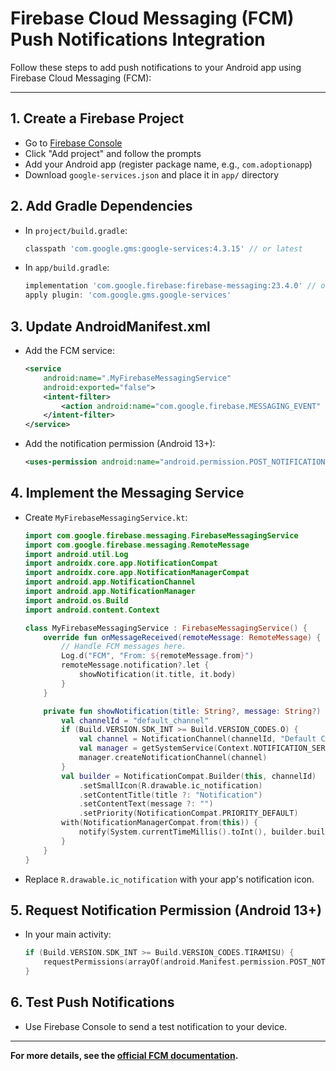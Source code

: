 # Firebase Cloud Messaging (FCM) Push Notifications Integration

Follow these steps to add push notifications to your Android app using Firebase Cloud Messaging (FCM):

---

## 1. Create a Firebase Project
- Go to [Firebase Console](https://console.firebase.google.com/)
- Click "Add project" and follow the prompts
- Add your Android app (register package name, e.g., `com.adoptionapp`)
- Download `google-services.json` and place it in `app/` directory

## 2. Add Gradle Dependencies
- In `project/build.gradle`:
  ```gradle
  classpath 'com.google.gms:google-services:4.3.15' // or latest
  ```
- In `app/build.gradle`:
  ```gradle
  implementation 'com.google.firebase:firebase-messaging:23.4.0' // or latest
  apply plugin: 'com.google.gms.google-services'
  ```

## 3. Update AndroidManifest.xml
- Add the FCM service:
  ```xml
  <service
      android:name=".MyFirebaseMessagingService"
      android:exported="false">
      <intent-filter>
          <action android:name="com.google.firebase.MESSAGING_EVENT" />
      </intent-filter>
  </service>
  ```
- Add the notification permission (Android 13+):
  ```xml
  <uses-permission android:name="android.permission.POST_NOTIFICATIONS" />
  ```

## 4. Implement the Messaging Service
- Create `MyFirebaseMessagingService.kt`:
  ```kotlin
  import com.google.firebase.messaging.FirebaseMessagingService
  import com.google.firebase.messaging.RemoteMessage
  import android.util.Log
  import androidx.core.app.NotificationCompat
  import androidx.core.app.NotificationManagerCompat
  import android.app.NotificationChannel
  import android.app.NotificationManager
  import android.os.Build
  import android.content.Context

  class MyFirebaseMessagingService : FirebaseMessagingService() {
      override fun onMessageReceived(remoteMessage: RemoteMessage) {
          // Handle FCM messages here.
          Log.d("FCM", "From: ${remoteMessage.from}")
          remoteMessage.notification?.let {
              showNotification(it.title, it.body)
          }
      }

      private fun showNotification(title: String?, message: String?) {
          val channelId = "default_channel"
          if (Build.VERSION.SDK_INT >= Build.VERSION_CODES.O) {
              val channel = NotificationChannel(channelId, "Default Channel", NotificationManager.IMPORTANCE_DEFAULT)
              val manager = getSystemService(Context.NOTIFICATION_SERVICE) as NotificationManager
              manager.createNotificationChannel(channel)
          }
          val builder = NotificationCompat.Builder(this, channelId)
              .setSmallIcon(R.drawable.ic_notification)
              .setContentTitle(title ?: "Notification")
              .setContentText(message ?: "")
              .setPriority(NotificationCompat.PRIORITY_DEFAULT)
          with(NotificationManagerCompat.from(this)) {
              notify(System.currentTimeMillis().toInt(), builder.build())
          }
      }
  }
  ```
- Replace `R.drawable.ic_notification` with your app's notification icon.

## 5. Request Notification Permission (Android 13+)
- In your main activity:
  ```kotlin
  if (Build.VERSION.SDK_INT >= Build.VERSION_CODES.TIRAMISU) {
      requestPermissions(arrayOf(android.Manifest.permission.POST_NOTIFICATIONS), 1001)
  }
  ```

## 6. Test Push Notifications
- Use Firebase Console to send a test notification to your device.

---

**For more details, see the [official FCM documentation](https://firebase.google.com/docs/cloud-messaging/android/client).** 